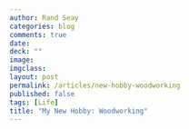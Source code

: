 ```yaml
---
author: Rand Seay
categories: blog
comments: true
date:
deck: ""
image:
imgclass:
layout: post
permalink: /articles/new-hobby-woodworking
published: false
tags: [Life]
title: "My New Hobby: Woodworking"
---
```

